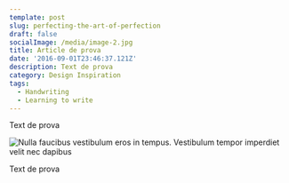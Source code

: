 ```yaml
---
template: post
slug: perfecting-the-art-of-perfection
draft: false
socialImage: /media/image-2.jpg
title: Article de prova
date: '2016-09-01T23:46:37.121Z'
description: Text de prova
category: Design Inspiration
tags:
  - Handwriting
  - Learning to write
---
```

Text de prova

![Nulla faucibus vestibulum eros in tempus. Vestibulum tempor imperdiet velit nec dapibus](/media/image-2.jpg)

Text de prova